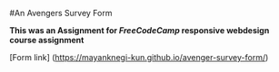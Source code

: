 #An Avengers Survey Form

**This was an Assignment for _FreeCodeCamp_ responsive webdesign course assignment**

[Form link] (https://mayanknegi-kun.github.io/avenger-survey-form/)